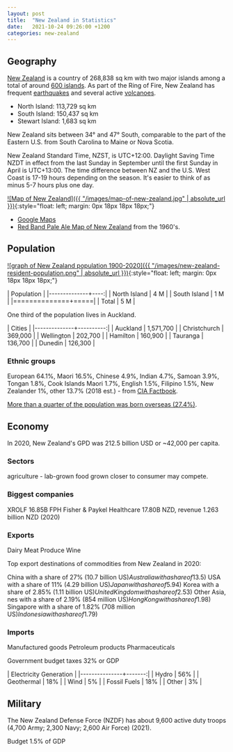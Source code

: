 ```yaml
---
layout: post
title:  "New Zealand in Statistics"
date:   2021-10-24 09:26:00 +1200
categories: new-zealand
---
```


## Geography

[New Zealand][1] is a country of 268,838 sq km with two major islands among a total of around [600 islands][3]. As part of the Ring of Fire, New Zealand has frequent [earthquakes][4] and several active [volcanoes][5].

- North Island: 113,729 sq km
- South Island: 150,437 sq km
- Stewart Island: 1,683 sq km

New Zealand sits between 34° and 47° South, comparable to the part of the Eastern U.S. from South Carolina to Maine or Nova Scotia.

New Zealand Standard Time, NZST, is UTC+12:00. Daylight Saving Time NZDT in effect from the last Sunday in September until the first Sunday in April is UTC+13:00. The time difference between NZ and the U.S. West Coast is 17-19 hours depending on the season. It's easier to think of as minus 5-7 hours plus one day.

[![Map of New Zealand]({{ "/images/map-of-new-zealand.jpg" | absolute_url }})](https://lccn.loc.gov/2005628354){:style="float: left; margin: 0px 18px 18px 18px;"}

- [Google Maps](https://www.google.com/maps/@-41.1823332,173.1805922,5.91z)
- [Red Band Pale Ale Map of New Zealand](https://natlib.govt.nz/records/21203478) from the 1960's.


## Population

[![graph of New Zealand population 1900-2020]({{ "/images/new-zealand-resident-population.png" | absolute_url }})][2]{:style="float: left; margin: 0px 18px 18px 18px;"}

| Population         |
|--------------+----:|
| North Island | 4 M |
| South Island | 1 M |
|==============+=====|
| Total        | 5 M |

One third of the population lives in Auckland.

| Cities                   |
|--------------+----------:|
| Auckland     | 1,571,700 |
| Christchurch |   369,000 |
| Wellington   |   202,700 |
| Hamilton     |   160,900 |
| Tauranga     |   136,700 |
| Dunedin      |   126,300 |


### Ethnic groups

European 64.1%, Maori 16.5%, Chinese 4.9%, Indian 4.7%, Samoan 3.9%, Tongan 1.8%, Cook Islands Maori 1.7%, English 1.5%, Filipino 1.5%, New Zealander 1%, other 13.7% (2018 est.) - from [CIA Factbook][1b].

[More than a quarter of the population was born overseas (27.4%)][6].


## Economy

In 2020, New Zealand's GPD was 212.5 billion USD or ~42,000 per capita.

### Sectors

agriculture - lab-grown food grown closer to consumer may compete.

### Biggest companies

XROLF 16.85B
FPH Fisher & Paykel Healthcare 17.80B NZD, revenue 1.263 billion NZD (2020)

### Exports

Dairy
Meat
Produce
Wine

Top export destinations of commodities from New Zealand in 2020:

China with a share of 27% (10.7 billion US$)
Australia with a share of 13.5% (5.28 billion US$)
USA with a share of 11% (4.29 billion US$)
Japan with a share of 5.94% (2.31 billion US$)
Korea with a share of 2.85% (1.11 billion US$)
United Kingdom with a share of 2.53% (986 million US$)
Other Asia, nes with a share of 2.19% (854 million US$)
Hong Kong with a share of 1.98% (772 million US$)
Singapore with a share of 1.82% (708 million US$)
Indonesia with a share of 1.79% (697 million US$)

### Imports

Manufactured goods
Petroleum products
Pharmaceuticals

Government budget
taxes 32% or GDP


| Electricity Generation |
|---------------+-------:|
| Hydro         |    56% |
| Geothermal    |    18% |
| Wind          |     5% |
| Fossil Fuels  |    18% |
| Other         |     3% |


## Military

The New Zealand Defense Force (NZDF) has about 9,600 active duty troops (4,700 Army; 2,300 Navy; 2,600 Air Force) (2021).

Budget 1.5% of GDP




[1]: https://www.cia.gov/the-world-factbook/countries/new-zealand/
[1b]: https://www.cia.gov/the-world-factbook/countries/new-zealand/#people-and-society
[1c]: https://www.cia.gov/the-world-factbook/countries/new-zealand/#military-and-security
[2]: https://www.stats.govt.nz/news/new-zealands-population-passes-5-million
[2b]: https://www.stats.govt.nz/infographics/major-ethnic-groups-in-new-zealand 
[3]: https://en.wikipedia.org/wiki/List_of_islands_of_New_Zealand
[4]: https://www.geonet.org.nz/earthquake
[5]: https://www.geonet.org.nz/volcano
[6]: https://www.ehinz.ac.nz/indicators/population-vulnerability/ethnic-profile/
[7]: https://www.rnz.co.nz/news/whoseatingnewzealand/446357/who-s-eating-new-zealand
